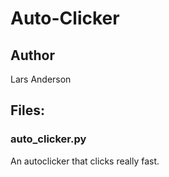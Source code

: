# Auto-Clicker

## Author
Lars Anderson

## Files:

### auto_clicker.py
An autoclicker that clicks really fast.
